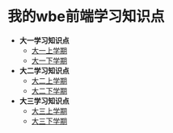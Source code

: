 # 我的wbe前端学习知识点

  - **大一学习知识点**
    - [大一上学期](/大一上学期/web/.vscode/README.md)
    - [大一下学期](/大一上学期/README.md)
  - **大二学习知识点**
    - [大二上学期](/大二上学期/year03.md)
    - [大二下学期](/大二下学期/year04.md)
  - **大三学习知识点**
    - [大三上学期](/大三上学期/year05.md)
    - [大三下学期](/大三下学期/year06.md)
